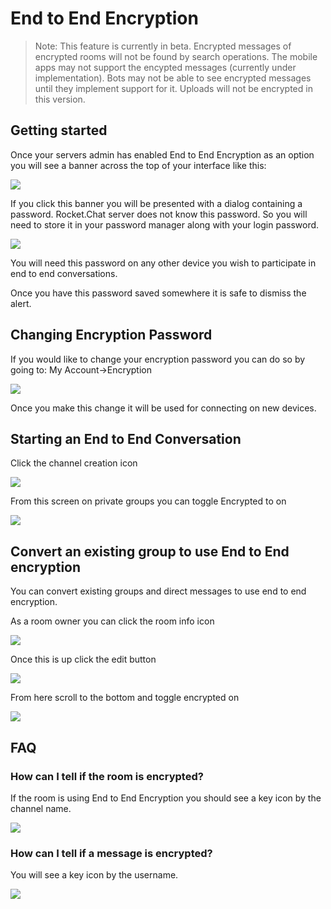 # End to End Encryption

> Note: This feature is currently in beta.
> Encrypted messages of encrypted rooms will not be found by search operations.
> The mobile apps may not support the encypted messages (currently under implementation).
> Bots may not be able to see encrypted messages until they implement support for it.
> Uploads will not be encrypted in this version.

## Getting started

Once your servers admin has enabled End to End Encryption as an option you will see a banner across the top of your interface like this:

![ ](e2e-banner.png)

If you click this banner you will be presented with a dialog containing a password. Rocket.Chat server does not know this password. So you will need to store it in your password manager along with your login password.

![ ](e2e-alert.png)

You will need this password on any other device you wish to participate in end to end conversations.

Once you have this password saved somewhere it is safe to dismiss the alert.

## Changing Encryption Password

If you would like to change your encryption password you can do so by going to: My Account->Encryption

![ ](e2e-changepassword.png)

Once you make this change it will be used for connecting on new devices.

## Starting an End to End Conversation

Click the channel creation icon

![ ](e2e-createchannelbutton.png)

From this screen on private groups you can toggle Encrypted to on

![ ](e2e-createchannelscreen.png)

## Convert an existing group to use End to End encryption

You can convert existing groups and direct messages to use end to end encryption.

As a room owner you can click the room info icon

![ ](e2e-roominfo.png)

Once this is up click the edit button

![ ](e2e-editroombutton.png)

From here scroll to the bottom and toggle encrypted on

![ ](e2e-toggle-encrypted.png)

## FAQ

### How can I tell if the room is encrypted?

If the room is using End to End Encryption you should see a key icon by the channel name.

![ ](e2e-keybychannel.png)

### How can I tell if a message is encrypted?

You will see a key icon by the username.

![ ](e2e-keybymessage.png)
